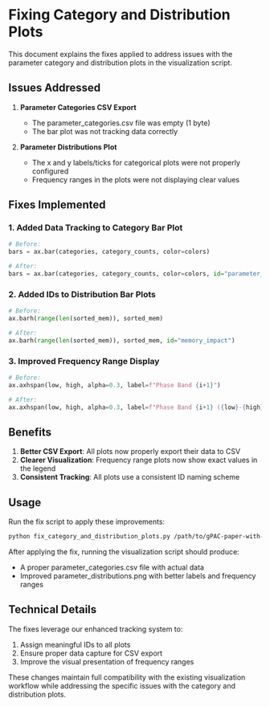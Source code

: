 # Fixing Category and Distribution Plots

This document explains the fixes applied to address issues with the parameter category and distribution plots in the visualization script.

## Issues Addressed

1. **Parameter Categories CSV Export**
   - The parameter_categories.csv file was empty (1 byte)
   - The bar plot was not tracking data correctly

2. **Parameter Distributions Plot**
   - The x and y labels/ticks for categorical plots were not properly configured
   - Frequency ranges in the plots were not displaying clear values

## Fixes Implemented

### 1. Added Data Tracking to Category Bar Plot

```python
# Before:
bars = ax.bar(categories, category_counts, color=colors)

# After:
bars = ax.bar(categories, category_counts, color=colors, id="parameter_categories")
```

### 2. Added IDs to Distribution Bar Plots

```python
# Before:
ax.barh(range(len(sorted_mem)), sorted_mem)

# After:
ax.barh(range(len(sorted_mem)), sorted_mem, id="memory_impact")
```

### 3. Improved Frequency Range Display

```python
# Before:
ax.axhspan(low, high, alpha=0.3, label=f"Phase Band {i+1}")

# After:
ax.axhspan(low, high, alpha=0.3, label=f"Phase Band {i+1} ({low}-{high} Hz)")
```

## Benefits

1. **Better CSV Export**: All plots now properly export their data to CSV
2. **Clearer Visualization**: Frequency range plots now show exact values in the legend
3. **Consistent Tracking**: All plots use a consistent ID naming scheme

## Usage

Run the fix script to apply these improvements:

```bash
python fix_category_and_distribution_plots.py /path/to/gPAC-paper-with-code/scripts/1_data_preparation/visualize_parameter_space.py
```

After applying the fix, running the visualization script should produce:
- A proper parameter_categories.csv file with actual data
- Improved parameter_distributions.png with better labels and frequency ranges

## Technical Details

The fixes leverage our enhanced tracking system to:
1. Assign meaningful IDs to all plots
2. Ensure proper data capture for CSV export
3. Improve the visual presentation of frequency ranges

These changes maintain full compatibility with the existing visualization workflow while addressing the specific issues with the category and distribution plots.